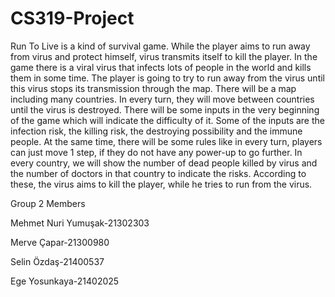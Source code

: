 # CS319-Project
Run To Live is a kind of survival game. While the player aims to run away from virus and protect himself, virus transmits itself to kill the player. In the game there is a viral virus that infects lots of people in the world and kills them in some time. The player is going to try to run away from the virus until this virus stops its transmission through the map. There will be a map including many countries. In every turn, they will move between countries until the virus is destroyed. There will be some inputs in the very beginning of the game which will indicate the difficulty of it. Some of the inputs are the infection risk, the killing risk, the destroying possibility and the immune people. At the same time, there will be some rules like in every turn, players can just move 1 step, if they do not have any power-up to go further. In every country, we will show the number of dead people killed by virus and the number of doctors in that country to indicate the risks. According to these, the virus aims to kill the player, while he tries to run from the virus. 

Group 2 Members

Mehmet Nuri Yumuşak-21302303

Merve Çapar-21300980

Selin Özdaş-21400537 

Ege Yosunkaya-21402025
